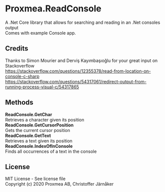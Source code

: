 
# Proxmea.ReadConsole
A .Net Core library that allows for searching and reading in an .Net consoles output  
Comes with example Console app.  

## Credits
Thanks to Simon Mourier and Derviş Kayımbaşıoğlu for your great input on Stackoverflow  
https://stackoverflow.com/questions/12355378/read-from-location-on-console-c-sharp  
https://stackoverflow.com/questions/54317061/redirect-output-from-running-process-visual-c/54317865  

## Methods 
**ReadConsole.GetChar**  
Retrieves a character given its position  
**ReadConsole.GetCursorPosition**  
Gets the current cursor position  
**ReadConsole.GetText**  
Retrieves a text given its position  
**ReadConsole.IndexOfInConsole**  
Finds all occurrences of a text in the console  

## License
MIT License - See license file  
Copyright (c) 2020 Proxmea AB, Christoffer Järnåker